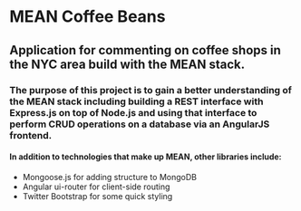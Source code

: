 # MEAN Coffee Beans

## Application for commenting on coffee shops in the NYC area build with the MEAN stack.

### The purpose of this project is to gain a better understanding of the MEAN stack including building a REST interface with Express.js on top of Node.js and using that interface to perform CRUD operations on a database via an AngularJS frontend.

#### In addition to technologies that make up MEAN, other libraries include:
  - Mongoose.js for adding structure to MongoDB
  - Angular ui-router for client-side routing
  - Twitter Bootstrap for some quick styling
